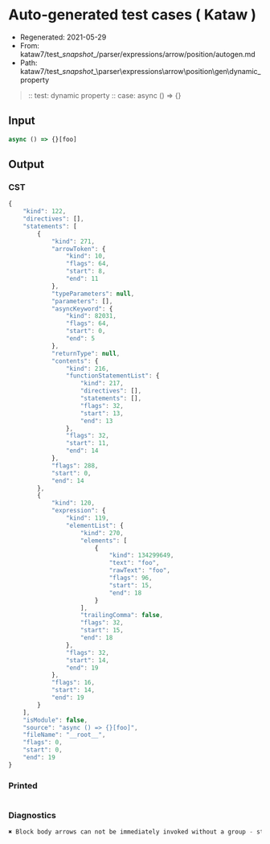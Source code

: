 # Auto-generated test cases ( Kataw )
- Regenerated: 2021-05-29
- From: kataw7/test\__snapshot__/parser/expressions/arrow/position/autogen.md
- Path: kataw7/test\__snapshot__\parser\expressions\arrow\position\gen\dynamic_property
> :: test: dynamic property
> :: case: async () => {}
## Input

`````js
async () => {}[foo]
`````
## Output

### CST

```javascript
{
    "kind": 122,
    "directives": [],
    "statements": [
        {
            "kind": 271,
            "arrowToken": {
                "kind": 10,
                "flags": 64,
                "start": 8,
                "end": 11
            },
            "typeParameters": null,
            "parameters": [],
            "asyncKeyword": {
                "kind": 82031,
                "flags": 64,
                "start": 0,
                "end": 5
            },
            "returnType": null,
            "contents": {
                "kind": 216,
                "functionStatementList": {
                    "kind": 217,
                    "directives": [],
                    "statements": [],
                    "flags": 32,
                    "start": 13,
                    "end": 13
                },
                "flags": 32,
                "start": 11,
                "end": 14
            },
            "flags": 288,
            "start": 0,
            "end": 14
        },
        {
            "kind": 120,
            "expression": {
                "kind": 119,
                "elementList": {
                    "kind": 270,
                    "elements": [
                        {
                            "kind": 134299649,
                            "text": "foo",
                            "rawText": "foo",
                            "flags": 96,
                            "start": 15,
                            "end": 18
                        }
                    ],
                    "trailingComma": false,
                    "flags": 32,
                    "start": 15,
                    "end": 18
                },
                "flags": 32,
                "start": 14,
                "end": 19
            },
            "flags": 16,
            "start": 14,
            "end": 19
        }
    ],
    "isModule": false,
    "source": "async () => {}[foo]",
    "fileName": "__root__",
    "flags": 0,
    "start": 0,
    "end": 19
}
```

### Printed

```javascript

```

### Diagnostics

```javascript
✖ Block body arrows can not be immediately invoked without a group - start: 14, end: 15

```

